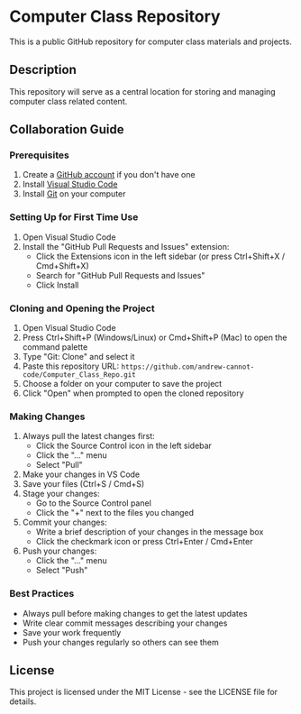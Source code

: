 # Computer Class Repository

This is a public GitHub repository for computer class materials and projects.

## Description

This repository will serve as a central location for storing and managing computer class related content.

## Collaboration Guide

### Prerequisites
1. Create a [GitHub account](https://github.com/signup) if you don't have one
2. Install [Visual Studio Code](https://code.visualstudio.com/download)
3. Install [Git](https://git-scm.com/downloads) on your computer

### Setting Up for First Time Use
1. Open Visual Studio Code
2. Install the "GitHub Pull Requests and Issues" extension:
   - Click the Extensions icon in the left sidebar (or press Ctrl+Shift+X / Cmd+Shift+X)
   - Search for "GitHub Pull Requests and Issues"
   - Click Install

### Cloning and Opening the Project
1. Open Visual Studio Code
2. Press Ctrl+Shift+P (Windows/Linux) or Cmd+Shift+P (Mac) to open the command palette
3. Type "Git: Clone" and select it
4. Paste this repository URL: `https://github.com/andrew-cannot-code/Computer_Class_Repo.git`
5. Choose a folder on your computer to save the project
6. Click "Open" when prompted to open the cloned repository

### Making Changes
1. Always pull the latest changes first:
   - Click the Source Control icon in the left sidebar
   - Click the "..." menu
   - Select "Pull"
2. Make your changes in VS Code
3. Save your files (Ctrl+S / Cmd+S)
4. Stage your changes:
   - Go to the Source Control panel
   - Click the "+" next to the files you changed
5. Commit your changes:
   - Write a brief description of your changes in the message box
   - Click the checkmark icon or press Ctrl+Enter / Cmd+Enter
6. Push your changes:
   - Click the "..." menu
   - Select "Push"

### Best Practices
- Always pull before making changes to get the latest updates
- Write clear commit messages describing your changes
- Save your work frequently
- Push your changes regularly so others can see them

## License

This project is licensed under the MIT License - see the LICENSE file for details.
